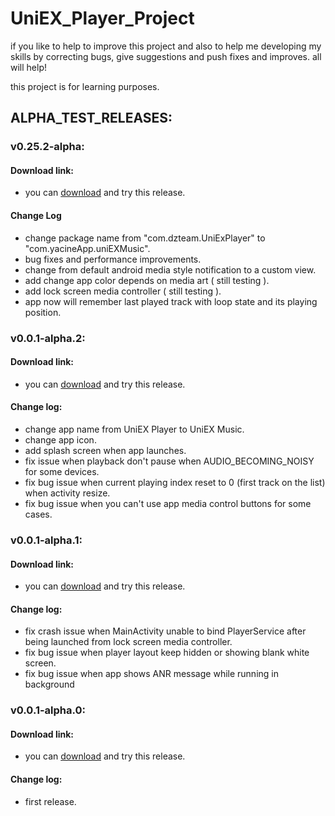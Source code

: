 # UniEX_Player_Project

if you like to help to improve this project and also to help me developing my skills by correcting bugs, give suggestions and push fixes and improves. all will help!

this project is for learning purposes.


## ALPHA_TEST_RELEASES:

### v0.25.2-alpha:
#### Download link:
 * you can [download](https://github.com/yacine-app/UniEX-Player-Project/releases/download/v0.25.2-alpha/app-debug.apk) and try this release.
#### Change Log
 * change package name from "com.dzteam.UniExPlayer" to "com.yacineApp.uniEXMusic".
 * bug fixes and performance improvements.
 * change from default android media style notification to a custom view.
 * add change app color depends on media art ( still testing ).
 * add lock screen media controller ( still testing ).
 * app now will remember last played track with loop state and its playing position.

### v0.0.1-alpha.2:
#### Download link:
 * you can [download](https://github.com/yacine-app/UniEX-Player-Project/releases/download/v0.0.1-alpha.2/app-debug.apk) and try this release.

#### Change log:
 * change app name from UniEX Player to UniEX Music.
 * change app icon.
 * add splash screen when app launches.
 * fix issue when playback don't pause when AUDIO_BECOMING_NOISY for some devices.
 * fix bug issue when current playing index reset to 0 (first track on the list) when activity resize.
 * fix bug issue when you can't use app media control buttons for some cases.

### v0.0.1-alpha.1:
#### Download link:
 * you can [download](https://github.com/yacine-app/UniEX-Player-Project/releases/download/v0.0.1-alpha.1/app-debug.apk) and try this release.

#### Change log:
 * fix crash issue when MainActivity unable to bind PlayerService after being launched from lock screen media controller.
 * fix bug issue when player layout keep hidden or showing blank white screen.
 * fix bug issue when app shows ANR message while running in background
  
  
### v0.0.1-alpha.0:
#### Download link:
 * you can [download](https://github.com/yacine-app/UniEX-Player-Project/releases/download/v0.0.1-alpha.0/app-debug.apk) and try this release.

#### Change log:
 * first release.
